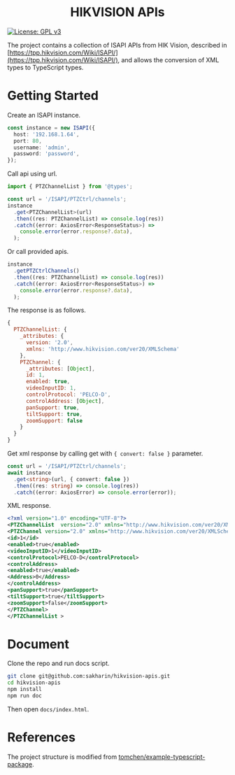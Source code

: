 <p align="center">
    <h1 align="center">HIKVISION APIs</h1>
</p>

[![License: GPL v3](https://img.shields.io/badge/License-GPLv3-blue.svg)](https://www.gnu.org/licenses/gpl-3.0)

The project contains a collection of ISAPI APIs from HIK Vision, described in [https://tpp.hikvision.com/Wiki/ISAPI/](https://tpp.hikvision.com/Wiki/ISAPI/), and allows the conversion of XML types to TypeScript types.

# Getting Started

Create an ISAPI instance.

```typescript
const instance = new ISAPI({
  host: '192.168.1.64',
  port: 80,
  username: 'admin',
  password: 'password',
});
```

Call api using url.

```typescript
import { PTZChannelList } from '@types';

const url = '/ISAPI/PTZCtrl/channels';
instance
  .get<PTZChannelList>(url)
  .then((res: PTZChannelList) => console.log(res))
  .catch((error: AxiosError<ResponseStatus>) =>
    console.error(error.response?.data),
  );
```

Or call provided apis.

```typescript
instance
  .getPTZCtrlChannels()
  .then((res: PTZChannelList) => console.log(res))
  .catch((error: AxiosError<ResponseStatus>) =>
    console.error(error.response?.data),
  );
```

The response is as follows.

```javascript
{
  PTZChannelList: {
    _attributes: {
      version: '2.0',
      xmlns: 'http://www.hikvision.com/ver20/XMLSchema'
    },
    PTZChannel: {
      _attributes: [Object],
      id: 1,
      enabled: true,
      videoInputID: 1,
      controlProtocol: 'PELCO-D',
      controlAddress: [Object],
      panSupport: true,
      tiltSupport: true,
      zoomSupport: false
    }
  }
}
```

Get xml response by calling get with `{ convert: false }` parameter.

```typescript
const url = '/ISAPI/PTZCtrl/channels';
await instance
  .get<string>(url, { convert: false })
  .then((res: string) => console.log(res))
  .catch((error: AxiosError) => console.error(error));
```

XML response.

```xml
<?xml version="1.0" encoding="UTF-8"?>
<PTZChannelList  version="2.0" xmlns="http://www.hikvision.com/ver20/XMLSchema">
<PTZChannel version="2.0" xmlns="http://www.hikvision.com/ver20/XMLSchema">
<id>1</id>
<enabled>true</enabled>
<videoInputID>1</videoInputID>
<controlProtocol>PELCO-D</controlProtocol>
<controlAddress>
<enabled>true</enabled>
<Address>0</Address>
</controlAddress>
<panSupport>true</panSupport>
<tiltSupport>true</tiltSupport>
<zoomSupport>false</zoomSupport>
</PTZChannel>
</PTZChannelList >
```

# Document

Clone the repo and run docs script.

```sh
git clone git@github.com:sakharin/hikvision-apis.git
cd hikvision-apis
npm install
npm run doc
```

Then open `docs/index.html`.

# References

The project structure is modified from [tomchen/example-typescript-package](https://github.com/tomchen/example-typescript-package).